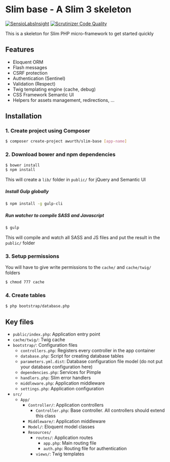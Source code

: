 # Slim base - A Slim 3 skeleton

[![SensioLabsInsight](https://insight.sensiolabs.com/projects/297ce2e4-166d-45d5-8d11-ae0651a8c7ac/mini.png)](https://insight.sensiolabs.com/projects/297ce2e4-166d-45d5-8d11-ae0651a8c7ac) [![Scrutinizer Code Quality](https://scrutinizer-ci.com/g/awurth/slim-base/badges/quality-score.png?b=master)](https://scrutinizer-ci.com/g/awurth/slim-base/?branch=master)

This is a skeleton for Slim PHP micro-framework to get started quickly

## Features
- Eloquent ORM
- Flash messages
- CSRF protection
- Authentication (Sentinel)
- Validation (Respect)
- Twig templating engine (cache, debug)
- CSS Framework Semantic UI
- Helpers for assets management, redirections, ...

## Installation
### 1. Create project using Composer
``` bash
$ composer create-project awurth/slim-base [app-name]
```

### 2. Download bower and npm dependencies
``` bash
$ bower install
$ npm install
```
This will create a `lib/` folder in `public/` for jQuery and Semantic UI

##### Install Gulp globally
``` bash
$ npm install -g gulp-cli
```

##### Run watcher to compile SASS and Javascript
``` bash
$ gulp
```

This will compile and watch all SASS and JS files and put the result in the `public/` folder

### 3. Setup permissions
You will have to give write permissions to the `cache/` and `cache/twig/` folders
``` bash
$ chmod 777 cache
```

### 4. Create tables
``` bash
$ php bootstrap/database.php
```

## Key files
- `public/index.php`: Application entry point
- `cache/twig/`: Twig cache
- `bootstrap/`: Configuration files
    - `controllers.php`: Registers every controller in the app container
    - `database.php`: Script for creating database tables
    - `parameters.yml.dist`: Database configuration file model (do not put your database configuration here)
    - `dependencies.php`: Services for Pimple
    - `handlers.php`: Slim error handlers
    - `middleware.php`: Application middleware
    - `settings.php`: Application configuration
- `src/`
    - `App/`
        - `Controller/`: Application controllers
            - `Controller.php`: Base controller. All controllers should extend this class
        - `Middleware/`: Application middleware
        - `Model/`: Eloquent model classes
        - `Resources/`
            - `routes/`: Application routes
                - `app.php`: Main routing file
                - `auth.php`: Routing file for authentication
            - `views/`: Twig templates
